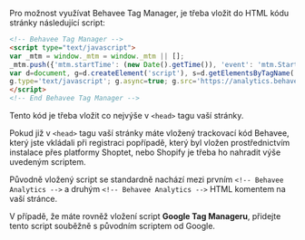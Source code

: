 Pro možnost využívat Behavee Tag Manager, je třeba vložit do HTML kódu stránky následující script:

```html
<!-- Behavee Tag Manager -->
<script type="text/javascript">
var _mtm = window._mtm = window._mtm || [];
_mtm.push({'mtm.startTime': (new Date().getTime()), 'event': 'mtm.Start'});
var d=document, g=d.createElement('script'), s=d.getElementsByTagName('script')[0];
g.type='text/javascript'; g.async=true; g.src='https://analytics.behavee.com/js/{{container_id}}.js'; s.parentNode.insertBefore(g,s);
</script>
<!-- End Behavee Tag Manager -->
```

Tento kód je třeba vložit co nejvýše v `<head>` tagu vaší stránky.

Pokud již v `<head>` tagu vaší stránky máte vložený trackovací kód Behavee, který jste vkládali při registraci popřípadě, který byl vložen prostřednictvím instalace přes platformy Shoptet, nebo Shopify je třeba ho nahradit výše uvedeným scriptem.

Původně vložený script se standardně nachází mezi prvním `<!-- Behavee Analytics -->` a druhým `<!-- Behavee Analytics -->` HTML komentem na vaší stránce.

V případě, že máte rovněž vložení script **Google Tag Manageru**, přidejte tento script souběžně s původním scriptem od Google.